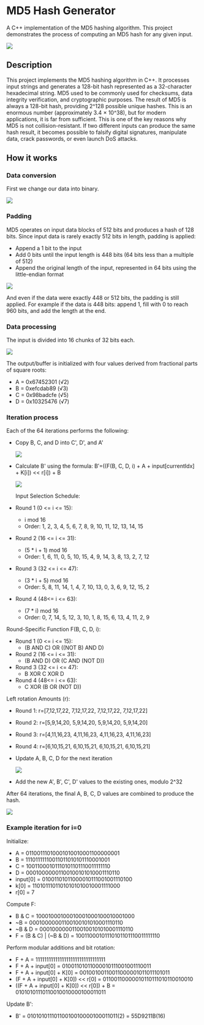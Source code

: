# MD5 Hash Generator

A C++ implementation of the MD5 hashing algorithm. This project demonstrates the process of computing an MD5 hash for any given input.

<img src="https://github.com/Marti-code/md5/blob/master/static/1.png"/>

## Description

This project implements the MD5 hashing algorithm in C++. It processes input strings and generates a 128-bit hash represented as a 32-character hexadecimal string. MD5 used to be commonly used for checksums, data integrity verification, and cryptographic purposes.
The result of MD5 is always a 128-bit hash, providing 2^128 possible unique hashes. This is an enormous number (approximately 3.4 × 10^38), but for modern applications, it is far from sufficient. This is one of the key reasons why MD5 is not collision-resistant. If two different inputs can produce the same hash result, it becomes possible to falsify digital signatures, manipulate data, crack passwords, or even launch DoS attacks.

## How it works

### Data conversion

First we change our data into binary.

<img src="https://github.com/Marti-code/md5/blob/master/static/0.png"/>

### Padding

MD5 operates on input data blocks of 512 bits and produces a hash of 128 bits. Since input data is rarely exactly 512 bits in length, padding is applied:

- Append a 1 bit to the input
- Add 0 bits until the input length is 448 bits (64 bits less than a multiple of 512)
- Append the original length of the input, represented in 64 bits using the little-endian format

<img src="https://github.com/Marti-code/md5/blob/master/static/2-padding.png"/>

And even if the data were exactly 448 or 512 bits, the padding is still applied. For example if the data is 448 bits: append 1, fill with 0 to reach 960 bits, and add the length at the end.

### Data processing

The input is divided into 16 chunks of 32 bits each.

<img src="https://github.com/Marti-code/md5/blob/master/static/3-input.png"/>

The output/buffer is initialized with four values derived from fractional parts of square roots:

- A = 0x67452301 (√2)
- B = 0xefcdab89 (√3)
- C = 0x98badcfe (√5)
- D = 0x10325476 (√7)

### Iteration process

Each of the 64 iterations performs the following:

- Copy B, C, and D into C', D', and A'

  <img src="https://github.com/Marti-code/md5/blob/master/static/4-rotating.png"/>

- Calculate B' using the formula: B′=((F(B, C, D, i) + A + input[currentIdx] + K[i]) << r[i]) + B

  <img src="https://github.com/Marti-code/md5/blob/master/static/5.png"/>

  Input Selection Schedule:

- Round 1 (0 <= i <= 15):
  - i mod 16
  - Order: 1, 2, 3, 4, 5, 6, 7, 8, 9, 10, 11, 12, 13, 14, 15
- Round 2 (16 <= i <= 31):
  - (5 \* i + 1) mod 16
  - Order: 1, 6, 11, 0, 5, 10, 15, 4, 9, 14, 3, 8, 13, 2, 7, 12
- Round 3 (32 <= i <= 47):
  - (3 \* i + 5) mod 16
  - Order: 5, 8, 11, 14, 1, 4, 7, 10, 13, 0, 3, 6, 9, 12, 15, 2
- Round 4 (48<= i <= 63):
  - (7 \* i) mod 16
  - Order: 0, 7, 14, 5, 12, 3, 10, 1, 8, 15, 6, 13, 4, 11, 2, 9

Round-Specific Function F(B, C, D, i):

- Round 1 (0 <= i <= 15):
  - (B AND C) OR ((NOT B) AND D)
- Round 2 (16 <= i <= 31):
  - (B AND D) OR (C AND (NOT D))
- Round 3 (32 <= i <= 47):
  - B XOR C XOR D
- Round 4 (48<= i <= 63):
  - C XOR (B OR (NOT D))

Left rotation Amounts (r):

- Round 1: r=[7,12,17,22, 7,12,17,22, 7,12,17,22, 7,12,17,22]
- Round 2: r=[5,9,14,20, 5,9,14,20, 5,9,14,20, 5,9,14,20]
- Round 3: r=[4,11,16,23, 4,11,16,23, 4,11,16,23, 4,11,16,23]
- Round 4: r=[6,10,15,21, 6,10,15,21, 6,10,15,21, 6,10,15,21]

- Update A, B, C, D for the next iteration

  <img src="https://github.com/Marti-code/md5/blob/master/static/6-buffer-update.png"/>

- Add the new A', B', C', D' values to the existing ones, modulo 2^32

After 64 iterations, the final A, B, C, D values are combined to produce the hash.

<img src="https://github.com/Marti-code/md5/blob/master/static/7-end-result.png"/>

### Example iteration for i=0

Initialize:

- A = 01100111010001010010001100000001
- B = 11101111110011011010101110001001
- C = 10011000101110101101110011111110
- D = 00010000001100100101010001110110
- input[0] = 01001101011000010111001001110100
- k[0] = 11010111011010101010010001111000
- r[0] = 7

Compute F:

- B & C = 10001000100010001000100010001000
- ~B = 00010000001100100101010001110110
- ~B & D = 00010000001100100101010001110110
- F = (B & C) | (~B & D) = 10011000101110101101110011111110

Perform modular additions and bit rotation:

- F + A = 11111111111111111111111111111111
- F + A + input[0] = 01001101011000010111001001110011
- F + A + input[0] + K[0] = 00100100110011000001011011101011
- (F + A + input[0] + K[0]) << r[0] = 01100110000010110111010110010010
- ((F + A + input[0] + K[0]) << r[0]) + B = 01010101110110010010000100011011

Update B':

- B' = 01010101110110010010000100011011(2) = 55D9211B(16)
